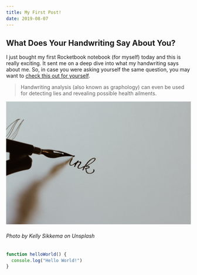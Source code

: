 ```yaml
---
title: My First Post!
date: 2019-08-07
---
```


## What Does Your Handwriting Say About You?

I just bought my first Rocketbook notebook (for myself) today 
and this is really exciting. It sent me on a deep dive into what 
my handwriting says about me. So, in case you were asking yourself 
the same question, you may want to [check this out for yourself](https://www.pens.com/handwriting-infographic/?utm_source=contentmarketing&utm_medium=embed&utm_campaign=Handwriting%20Infographic).

> Handwriting analysis (also known as graphology) can even be used for 
> detecting lies and revealing possible health ailments.

![Fountain Pen](./fountain-pen.jpg)
###### Photo by Kelly Sikkema on Unsplash

```js
function helloWorld() {
  console.log("Hello World!")
}
```